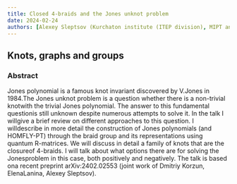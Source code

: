 ```yaml
---
title: Closed 4-braids and the Jones unknot problem
date: 2024-02-24
authors: [Alexey Sleptsov (Kurchaton institute (ITEP division), MIPT and IITP)]
---
```


## Knots, graphs and groups

### Abstract

Jones polynomial is a famous knot invariant discovered by V.Jones in 1984.The Jones unknot problem is a question whether there is a non-trivial knotwith the trivial Jones polynomial. The answer to this fundamental questionis still unknown despite numerous attempts to solve it. In the talk I willgive a brief review on different approaches to this question. I willdescribe in more detail the construction of Jones polynomials (and HOMFLY-PT) through the braid group and its representations using quantum R-matrices. We will discuss in detail a family of knots that are the closureof 4-braids. I will talk about what options there are for solving the Jonesproblem in this case, both positively and negatively. The talk is based ona recent preprint arXiv:2402.02553 (joint work of Dmitriy Korzun, ElenaLanina, Alexey Sleptsov).
  
 

 





